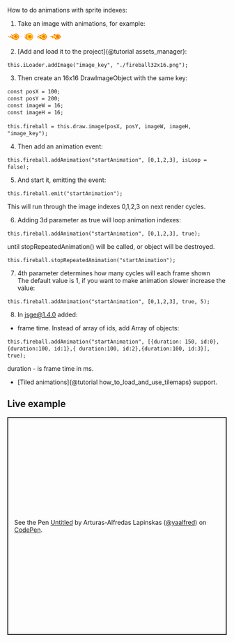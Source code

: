 How to do animations with sprite indexes:

1. Take an image with animations, for example:

![fireball](../tutorials/fireball32x16.png)

2. [Add and load it to the project]{@tutorial assets_manager}:
```
this.iLoader.addImage("image_key", "./fireball32x16.png");
```
3. Then create an 16x16 DrawImageObject with the same key:
```
const posX = 100;
const posY = 200;
const imageW = 16;
const imageH = 16;

this.fireball = this.draw.image(posX, posY, imageW, imageH, "image_key");
```
4. Then add an animation event: 
```
this.fireball.addAnimation("startAnimation", [0,1,2,3], isLoop = false);
```
5. And start it, emitting the event:
```
this.fireball.emit("startAnimation");
```
This will run through the image indexes 0,1,2,3 on next render cycles.

6. Adding 3d parameter as true will loop animation indexes:
```
this.fireball.addAnimation("startAnimation", [0,1,2,3], true);
```
until stopRepeatedAnimation() will be called, or object will be destroyed.
```
this.fireball.stopRepeatedAnimation("startAnimation");
```
7. 4th parameter determines how many cycles will each frame shown <br />
  The default value is 1, if you want to make animation slower increase the value:
```
this.fireball.addAnimation("startAnimation", [0,1,2,3], true, 5);
```
8. In jsge@1.4.0 added:
- frame time. Instead of array of ids, add
Array of objects: 
```
this.fireball.addAnimation("startAnimation", [{duration: 150, id:0},{duration:100, id:1},{ duration:100, id:2},{duration:100, id:3}], true);
```
duration - is frame time in ms.
<br />
- [Tiled animations]{@tutorial how_to_load_and_use_tilemaps} support.

## Live example
<p class="codepen" data-height="500" data-default-tab="js,result" data-slug-hash="zYeQoGY" data-user="yaalfred" style="height: 500px; box-sizing: border-box; display: flex; align-items: center; justify-content: center; border: 2px solid; margin: 1em 0; padding: 1em;">
  <span>See the Pen <a href="https://codepen.io/yaalfred/pen/zYeQoGY">
  Untitled</a> by Arturas-Alfredas Lapinskas (<a href="https://codepen.io/yaalfred">@yaalfred</a>)
  on <a href="https://codepen.io">CodePen</a>.</span>
</p>
<script async src="https://cpwebassets.codepen.io/assets/embed/ei.js"></script>